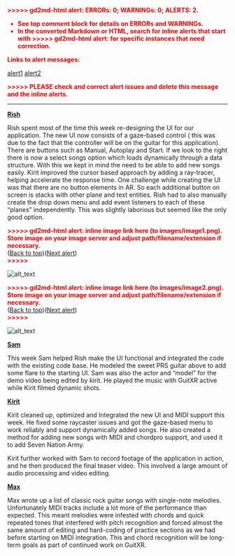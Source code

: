 <!-- Output copied to clipboard! -->

<!-----
NEW: Check the "Suppress top comment" option to remove this info from the output.

Conversion time: 0.363 seconds.


Using this Markdown file:

1. Paste this output into your source file.
2. See the notes and action items below regarding this conversion run.
3. Check the rendered output (headings, lists, code blocks, tables) for proper
   formatting and use a linkchecker before you publish this page.

Conversion notes:

* Docs to Markdown version 1.0β29
* Thu Jun 03 2021 23:42:39 GMT-0700 (PDT)
* Source doc: Week 9 Blog
* This document has images: check for >>>>>  gd2md-html alert:  inline image link in generated source and store images to your server. NOTE: Images in exported zip file from Google Docs may not appear in  the same order as they do in your doc. Please check the images!

----->


<p style="color: red; font-weight: bold">>>>>>  gd2md-html alert:  ERRORs: 0; WARNINGs: 0; ALERTS: 2.</p>
<ul style="color: red; font-weight: bold"><li>See top comment block for details on ERRORs and WARNINGs. <li>In the converted Markdown or HTML, search for inline alerts that start with >>>>>  gd2md-html alert:  for specific instances that need correction.</ul>

<p style="color: red; font-weight: bold">Links to alert messages:</p><a href="#gdcalert1">alert1</a>
<a href="#gdcalert2">alert2</a>

<p style="color: red; font-weight: bold">>>>>> PLEASE check and correct alert issues and delete this message and the inline alerts.<hr></p>


**<span style="text-decoration:underline;">Rish</span>**

Rish spent most of the time this week re-designing the UI for our application. The new UI now consists of a gaze-based control ( this was due to the fact that the controller will be on the guitar for this application). There are buttons such as Manual, Autoplay and Start. If we look to the right there is now a select songs option which loads dynamically through a data structure. With this we kept in mind the need to be able to add new songs easily. Kirit improved the cursor based approach by adding a ray-tracer, helping accelerate the response time. One challenge while creating the UI was that there are no button elements in AR. So each additional button on screen is stacks with other plane and text entities. Rish had to also manually create the drop down menu and add event listeners to each of these “planes” independently. This was slightly laborious but seemed like the only good option.

<p id="gdcalert1" ><span style="color: red; font-weight: bold">>>>>>  gd2md-html alert: inline image link here (to images/image1.png). Store image on your image server and adjust path/filename/extension if necessary. </span><br>(<a href="#">Back to top</a>)(<a href="#gdcalert2">Next alert</a>)<br><span style="color: red; font-weight: bold">>>>>> </span></p>


![alt_text](images/image1.png "image_tooltip")




<p id="gdcalert2" ><span style="color: red; font-weight: bold">>>>>>  gd2md-html alert: inline image link here (to images/image2.png). Store image on your image server and adjust path/filename/extension if necessary. </span><br>(<a href="#">Back to top</a>)(<a href="#gdcalert3">Next alert</a>)<br><span style="color: red; font-weight: bold">>>>>> </span></p>


![alt_text](images/image2.png "image_tooltip")
 

**<span style="text-decoration:underline;">Sam</span>**

This week Sam helped Rish make the UI functional and integrated the code with the existing code base. He modeled the sweet PRS guitar above to add some flare to the starting UI. Sam was also the actor and “model” for the demo video being edited by kirit. He played the music with GuitXR active while Kirit filmed dynamic shots. 

**<span style="text-decoration:underline;">Kirit</span>**

Kirit cleaned up, optimized and Integrated the new UI and MIDI support this week. He fixed some raycaster issues and got the gaze-based menu to work reliably and support dynamically added songs. He also created a method for adding new songs with MIDI and chordpro support, and used it to add Seven Nation Army.

Kirit further worked with Sam to record footage of the application in action, and he then produced the final teaser video. This involved a large amount of audio processing and video editing. 

**<span style="text-decoration:underline;">Max</span>**

Max wrote up a list of classic rock guitar songs with single-note melodies. Unfortunately MIDI tracks include a lot more of the performance than expected. This meant melodies were infested with chords and quick repeated tones that interfered with pitch recognition and forced almost the same amount of editing and hard-coding of practice sections as we had before starting on MIDI integration. This and chord recognition will be long-term goals as part of continued work on GuitXR.

